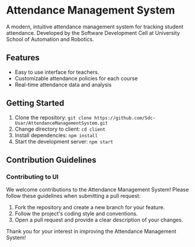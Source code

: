 # Attendance Management System

A modern, intuitive attendance management system for tracking student attendance. Developed by the Software Development Cell at University School of Automation and Robotics.

## Features

- Easy to use interface for teachers.
- Customizable attendance policies for each course
- Real-time attendance data and analysis

## Getting Started

1. Clone the repository: `git clone https://github.com/Sdc-Usar/AttendanceManagementSystem.git`
2. Change directory to client: `cd client`
3. Install dependencies: `npm install`
4. Start the development server: `npm start`

## Contribution Guidelines

### Contributing to UI

We welcome contributions to the Attendance Management System! Please follow these guidelines when submitting a pull request:

1. Fork the repository and create a new branch for your feature.
2. Follow the project's coding style and conventions.
3. Open a pull request and provide a clear description of your changes.

Thank you for your interest in improving the Attendance Management System!
